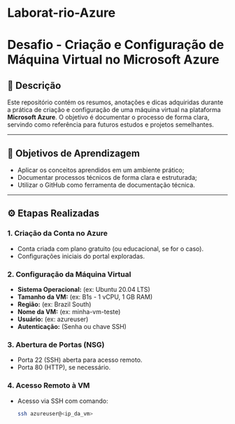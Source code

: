 # Laborat-rio-Azure

# Desafio - Criação e Configuração de Máquina Virtual no Microsoft Azure

## 📌 Descrição

Este repositório contém os resumos, anotações e dicas adquiridas durante a prática de criação e configuração de uma máquina virtual na plataforma **Microsoft Azure**. O objetivo é documentar o processo de forma clara, servindo como referência para futuros estudos e projetos semelhantes.

---

## 🎯 Objetivos de Aprendizagem

- Aplicar os conceitos aprendidos em um ambiente prático;
- Documentar processos técnicos de forma clara e estruturada;
- Utilizar o GitHub como ferramenta de documentação técnica.

---

## ⚙️ Etapas Realizadas

### 1. Criação da Conta no Azure
- Conta criada com plano gratuito (ou educacional, se for o caso).
- Configurações iniciais do portal exploradas.

### 2. Configuração da Máquina Virtual
- **Sistema Operacional:** (ex: Ubuntu 20.04 LTS)
- **Tamanho da VM:** (ex: B1s - 1 vCPU, 1 GB RAM)
- **Região:** (ex: Brazil South)
- **Nome da VM:** (ex: minha-vm-teste)
- **Usuário:** (ex: azureuser)
- **Autenticação:** (Senha ou chave SSH)

### 3. Abertura de Portas (NSG)
- Porta 22 (SSH) aberta para acesso remoto.
- Porta 80 (HTTP), se necessário.

### 4. Acesso Remoto à VM
- Acesso via SSH com comando:
  ```bash
  ssh azureuser@<ip_da_vm>
